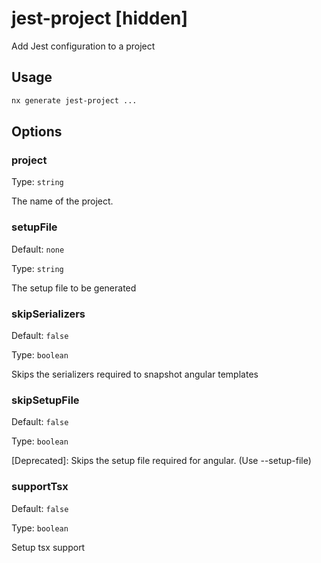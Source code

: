 # jest-project [hidden]

Add Jest configuration to a project

## Usage

```bash
nx generate jest-project ...

```

## Options

### project

Type: `string`

The name of the project.

### setupFile

Default: `none`

Type: `string`

The setup file to be generated

### skipSerializers

Default: `false`

Type: `boolean`

Skips the serializers required to snapshot angular templates

### skipSetupFile

Default: `false`

Type: `boolean`

[Deprecated]: Skips the setup file required for angular. (Use --setup-file)

### supportTsx

Default: `false`

Type: `boolean`

Setup tsx support
